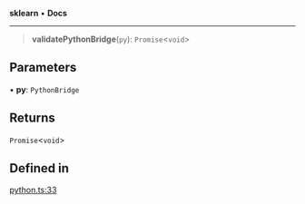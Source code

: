 **sklearn** • **Docs**

***

> **validatePythonBridge**(`py`): `Promise`\<`void`\>

## Parameters

• **py**: `PythonBridge`

## Returns

`Promise`\<`void`\>

## Defined in

[python.ts:33](https://github.com/transitive-bullshit/scikit-learn-ts/blob/e59c23d4803055797e663e330d0a58f2245dd145/packages/sklearn/src/python.ts#L33)
